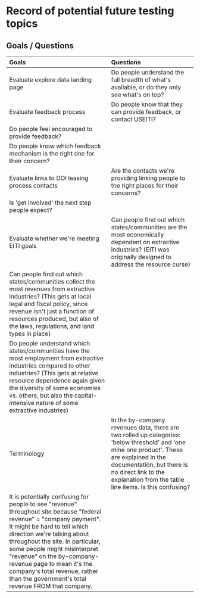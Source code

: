 # Record of potential future testing topics

## Goals / Questions
Goals | Questions
:----- | :---------
Evaluate explore data landing page | Do people understand the full breadth of what's available, or do they only see what's on top?
Evaluate feedback process | Do people know that they can provide feedback, or contact USEITI?
 | Do people feel encouraged to provide feedback?
 | Do people know which feedback mechanism is the right one for their concern?
Evaluate links to DOI leasing process contacts | Are the contacts we're providing linking people to the right places for their concerns?
 | Is 'get involved' the next step people expect?
 Evaluate whether we're meeting EITI goals | Can people find out which states/communities are the most economically dependent on extractive industries? (EITI was originally designed to address the resource curse)
 | Can people find out which states/communities collect the most revenues from extractive industries? (This gets at local legal and fiscal policy, since revenue isn't just a function of resources produced, but also of the laws, regulations, and land types in place)
 | Do people understand which states/communities have the most employment from extractive industries compared to other industries? (This gets at relative resource dependence again given the diversity of some economies vs. others, but also the capital-intensive nature of some extractive industries)
 Terminology | In the by-company revenues data, there are two rolled up categories: 'below threshold' and 'one mine one product'. These are explained in the documentation, but there is no direct link to the explanation from the table line items. Is this confusing?
  | It is potentially confusing for people to see "revenue" throughout site because "federal revenue" = "company payment". It might be hard to tell which direction we're talking about throughout the site. In particular, some people might misinterpret "revenue" on the by-company-revenue page to mean it's the company's total revenue, rather than the government's total revenue FROM that company.
